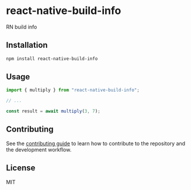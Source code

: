 # react-native-build-info

RN build info

## Installation

```sh
npm install react-native-build-info
```

## Usage

```js
import { multiply } from "react-native-build-info";

// ...

const result = await multiply(3, 7);
```

## Contributing

See the [contributing guide](CONTRIBUTING.md) to learn how to contribute to the repository and the development workflow.

## License

MIT
